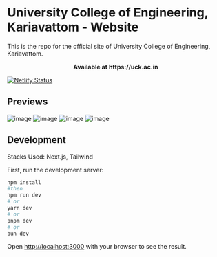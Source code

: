 # University College of Engineering, Kariavattom - Website

This is the repo for the official site of University College of Engineering, Kariavattom. <br/>
<p align="center">
  <b>Available at https://uck.ac.in</b>
</p>

[![Netlify Status](https://api.netlify.com/api/v1/badges/6f7f6990-ca01-4811-ae4f-94de2178c738/deploy-status)](https://app.netlify.com/sites/ucek/deploys)

## Previews
![image](https://github.com/user-attachments/assets/9163f47b-955e-44a2-9046-93fb2284f9d3)
![image](https://github.com/user-attachments/assets/803c505f-bd8f-43ac-a17f-f01117984ffa)
![image](https://github.com/user-attachments/assets/f53a9ee2-bc08-45b0-b9dd-a125081f9733)
![image](https://github.com/user-attachments/assets/2df98643-db3b-4509-b750-5d0ac6eaec41)


## Development

Stacks Used: Next.js, Tailwind

First, run the development server:

```bash
npm install
#then
npm run dev
# or
yarn dev
# or
pnpm dev
# or
bun dev
```

Open [http://localhost:3000](http://localhost:3000) with your browser to see the result.
